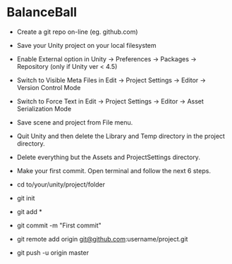# BalanceBall

- Create a git repo on-line (eg. github.com)
- Save your Unity project on your local filesystem
- Enable External option in Unity → Preferences → Packages → Repository (only if Unity ver < 4.5)
- Switch to Visible Meta Files in Edit → Project Settings → Editor → Version Control Mode
- Switch to Force Text in Edit → Project Settings → Editor → Asset Serialization Mode
- Save scene and project from File menu.
- Quit Unity and then delete the Library and Temp directory in the project directory.
- Delete everything but the Assets and ProjectSettings directory.
- Make your first commit. Open terminal and follow the next 6 steps.

- cd to/your/unity/project/folder

- git init

- git add *

- git commit -m "First commit"

- git remote add origin git@github.com:username/project.git

- git push -u origin master
